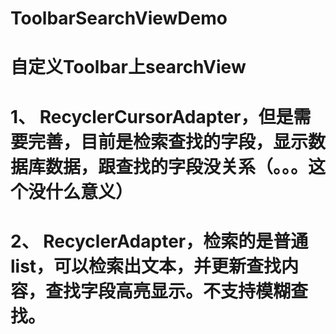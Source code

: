 # ToolbarSearchViewDemo
自定义Toolbar上searchView
==========

# 1、 RecyclerCursorAdapter，但是需要完善，目前是检索查找的字段，显示数据库数据，跟查找的字段没关系（。。。这个没什么意义）
# 2、 RecyclerAdapter，检索的是普通list，可以检索出文本，并更新查找内容，查找字段高亮显示。不支持模糊查找。
